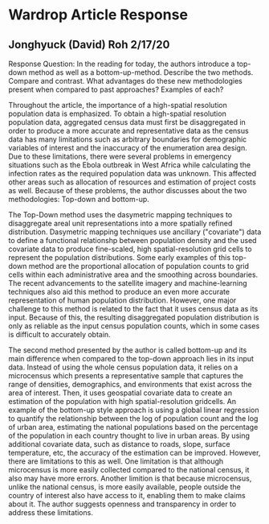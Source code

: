 # Wardrop Article Response 

## Jonghyuck (David) Roh  2/17/20

Response Question: In the reading for today, the authors introduce a top-down method as well as a bottom-up-method. Describe the two methods. Compare and contrast. What advantages do these new methodologies present when compared to past approaches? Examples of each? 

Throughout the article, the importance of a high-spatial resolution population data is emphasized. To obtain a high-spatial resolution population data, aggregated census data must first be disaggregated in order to produce a more accurate and representative data as the census data has many limitations such as arbitrary boundaries for demographic variables of interest and the inaccuracy of the enumeration area design. Due to these limitations, there were several problems in emergency situations such as the Ebola outbreak in West Africa while calculating the infection rates as the required population data was unknown. This affected other areas such as allocation of resources and estimation of project costs as well. Because of these problems, the author discusses about the two methodologies: Top-down and bottom-up. 

The Top-Down method uses the dasymetric mapping techniques to disaggregate areal unit representations into a more spatially refined distribution. Dasymetric mapping techniques use ancillary ("covariate") data to define a functional relationshp between population density and the used covariate data to produce fine-scaled, high spatial-resolution grid cells to represent the population distributions. Some early examples of this top-down method are the proportional allocation of population counts to grid cells within each administrative area and the smoothing across boundaries. The recent advancements to the satellite imagery and machine-learning techniques also aid this method to produce an even more accurate representation of human population distribution. However, one major challenge to this method is related to the fact that it uses census data as its input. Because of this, the resulting disaggregated population distribution is only as reliable as the input census population counts, which in some cases is difficult to accurately obtain. 

The second method presented by the author is called bottom-up and its main difference when compared to the top-down approach lies in its input data. Instead of using the whole census population data, it relies on a microcensus which presents a representative sample that captures the range of densities, demographics, and environments that exist across the area of interest. Then, it uses geospatial covariate data to create an estimation of the population with high spatial-resolution gridcells. An example of the bottom-up style approach is using a global linear regression to quantify the relationship between the log of population count and the log of urban area, estimating the national populations based on the percentage of the population in each country thought to live in urban areas. By using additional covariate data, such as distance to roads, slope, surface temperature, etc, the accuracy of the estimation can be improved. However, there are limitations to this as well. One limitation is that although microcensus is more easily collected compared to the national census, it also may have more errors. Another limition is that because microcensus, unlike the national census, is more easily available, people outside the country of interest also have access to it, enabling them to make claims about it. The author suggests openness and transparency in order to address these limitations.  
